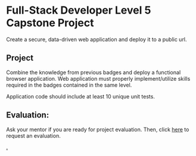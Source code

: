 # Full-Stack Developer Level 5 Capstone Project

Create a secure, data-driven web application and deploy it to a public url.

## Project

Combine the knowledge from previous badges and deploy a functional browser application. Web application must properly implement/utilize skills required in the badges contained in the same level.

Application code should include at least 10 unique unit tests. 

## Evaluation:

Ask your mentor if you are ready for project evaluation. Then, click [here](https://calendly.com/codex-evaluations/capstone-5?a1=cGFp98T9ReSCNa9M1DNf-A&a2=Level%205) to request an evaluation.

[.](level-5)